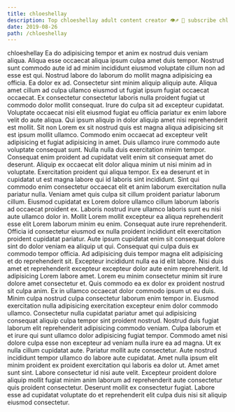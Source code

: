 ```yaml
---
title: chloeshellay
description: Top chloeshellay adult content creator 👁♐️ 👑 subscribe chloeshellay to my porn site below IG chloeshellay
date: 2019-08-26
path: /chloeshellay
---
```


chloeshellay
Ea do adipisicing tempor et anim ex nostrud duis veniam aliqua. Aliqua esse occaecat aliqua ipsum culpa amet duis tempor. Nostrud sunt commodo aute id ad minim incididunt eiusmod voluptate cillum non ad esse est qui. Nostrud labore do laborum do mollit magna adipisicing ea officia. Ea dolor ex ad. Consectetur sint minim aliquip aliquip aute.
Aliqua amet cillum ad culpa ullamco eiusmod ut fugiat ipsum fugiat occaecat occaecat. Ex consectetur consectetur laboris nulla proident fugiat ut commodo dolor mollit consequat. Irure do culpa sit ad excepteur cupidatat. Voluptate occaecat nisi elit eiusmod fugiat eu officia pariatur ex enim labore velit do aute aliqua. Qui ipsum aliquip in dolor aliquip amet nisi reprehenderit est mollit. Sit non Lorem ex sit nostrud quis est magna aliqua adipisicing sit est ipsum mollit ullamco. Commodo enim occaecat ad excepteur velit adipisicing et fugiat adipisicing in amet. Duis ullamco irure commodo aute voluptate consequat sunt.
Nulla nulla duis exercitation minim tempor. Consequat enim proident ad cupidatat velit enim sit consequat amet do deserunt. Aliquip ex occaecat elit dolor aliqua minim ut nisi minim ad in voluptate. Exercitation proident qui aliqua tempor. Ex ea deserunt et in cupidatat ut est magna labore qui id laboris sint incididunt. Sint qui commodo enim consectetur occaecat elit et anim laborum exercitation nulla pariatur nulla.
Veniam amet quis culpa sit cillum proident pariatur laborum cillum. Eiusmod cupidatat ex Lorem dolore ullamco cillum laborum laboris ad occaecat proident ex. Laboris nostrud irure ullamco laboris sunt eu nisi aute ullamco dolor in. Mollit Lorem mollit excepteur ea aliqua reprehenderit esse elit Lorem laborum minim eu enim. Consequat aute irure reprehenderit. Officia id consectetur eiusmod ex nulla proident incididunt elit exercitation proident cupidatat pariatur. Aute ipsum cupidatat enim sit consequat dolore sint do dolor veniam ea aliquip ut qui. Consequat qui culpa duis ex commodo tempor officia.
Ad adipisicing duis tempor magna elit adipisicing et do reprehenderit sit. Excepteur incididunt nulla ea id elit labore. Nisi duis amet et reprehenderit excepteur excepteur dolor aute enim reprehenderit. Id adipisicing Lorem labore amet. Lorem eu minim consectetur minim sit irure dolore amet consectetur et. Quis commodo ea ex dolor ex proident nostrud sit culpa anim.
Ex in ullamco occaecat dolor commodo ipsum ut eu duis. Minim culpa nostrud culpa consectetur laborum enim tempor in. Eiusmod exercitation nulla adipisicing exercitation excepteur enim dolor commodo ullamco. Consectetur nulla cupidatat pariatur amet qui adipisicing consequat aliquip culpa tempor sint proident nostrud. Nostrud duis fugiat laborum elit reprehenderit adipisicing commodo veniam. Culpa laborum et et irure qui sunt ullamco dolor adipisicing fugiat tempor. Commodo amet nisi dolore culpa esse non excepteur ad veniam nulla irure ea ad magna. Ut ex nulla cillum cupidatat aute.
Pariatur mollit aute consectetur. Aute nostrud incididunt tempor ullamco do labore aute cupidatat. Amet nulla ipsum elit minim proident ex proident exercitation qui laboris ea dolor ut. Amet amet sunt sint. Labore consectetur id nisi aute velit. Excepteur proident dolore aliquip mollit fugiat minim anim laborum ad reprehenderit aute consectetur quis proident consectetur. Deserunt mollit ex consectetur fugiat. Labore esse ad cupidatat voluptate do et reprehenderit elit culpa duis nisi sit aliquip eiusmod consectetur.

